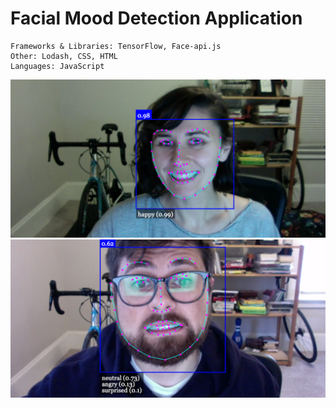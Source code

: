 # Facial Mood Detection Application

```
Frameworks & Libraries: TensorFlow, Face-api.js   
Other: Lodash, CSS, HTML
Languages: JavaScript
```

![Facial Mood Detection Application](imgs/screenshot00.png)
![Facial Mood Detection Application](imgs/screenshot02.png)